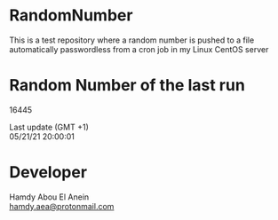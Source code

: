 # RandomNumber    
This is a test repository where a random number is pushed to a file automatically passwordless from a cron job in my Linux CentOS server    
# Random Number of the last run   
16445
      
Last update (GMT +1)    
05/21/21 20:00:01
# Developer    
Hamdy Abou El Anein   
hamdy.aea@protonmail.com
